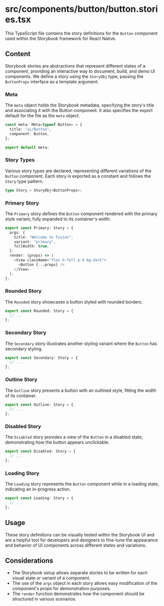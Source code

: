 # src/components/button/button.stories.tsx

This TypeScript file contains the story definitions for the `Button` component used within the Storybook framework for React Native.

## Content

Storybook stories are abstractions that represent different states of a component, providing an interactive way to document, build, and demo UI components. We define a story using the `StoryObj` type, passing the `ButtonProps` interface as a template argument.

### Meta

The `meta` object holds the Storybook metadata, specifying the story's title and associating it with the Button component. It also specifies the export default for the file as the `meta` object.

```typescript
const meta: Meta<typeof Button> = {
  title: "ui/Button",
  component: Button,
};

export default meta;
```

### Story Types

Various story types are declared, representing different variations of the `Button` component. Each story is exported as a constant and follows the `Story` type pattern.

```typescript
type Story = StoryObj<ButtonProps>;
```

### Primary Story

The `Primary` story defines the `Button` component rendered with the primary style variant, fully expanded to its container's width.

```typescript
export const Primary: Story = {
  args: {
    title: "Welcome to Fusion",
    variant: "primary",
    fullWidth: true,
  },
  render: (props) => (
    <View className="flex h-full p-4 bg-dark">
      <Button {...props} />
    </View>
  ),
};
```

### Rounded Story

The `Rounded` story showcases a button styled with rounded borders.

```typescript
export const Rounded: Story = {
  // ...
};
```

### Secondary Story

The `Secondary` story illustrates another styling variant where the `Button` has secondary styling.

```typescript
export const Secondary: Story = {
  // ...
};
```

### Outline Story

The `Outline` story presents a button with an outlined style, fitting the width of its container.

```typescript
export const Outline: Story = {
  // ...
};
```

### Disabled Story

The `Disabled` story provides a view of the `Button` in a disabled state, demonstrating how the button appears unclickable.

```typescript
export const Disabled: Story = {
  // ...
};
```

### Loading Story

The `Loading` story represents the `Button` component while in a loading state, indicating an in-progress action.

```typescript
export const Loading: Story = {
  // ...
};
```

## Usage

These story definitions can be visually tested within the Storybook UI and are a helpful tool for developers and designers to fine-tune the appearance and behavior of UI components across different states and variations. 

## Considerations

- The Storybook setup allows separate stories to be written for each visual state or variant of a component.
- The use of the `args` object in each story allows easy modification of the component's props for demonstration purposes.
- The `render` function demonstrates how the component should be structured in various scenarios.